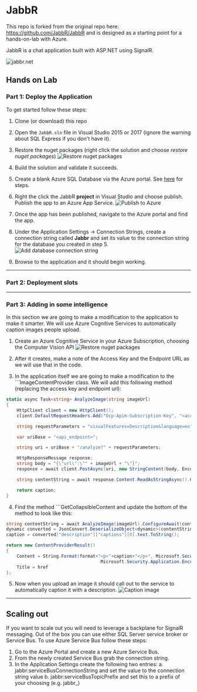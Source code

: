 # JabbR
This repo is forked from the original repo here: https://github.com/JabbR/JabbR and is designed as a starting point for a hands-on-lab with Azure.

JabbR is a chat application built with ASP.NET using SignalR.

![jabbr.net](https://raw.githubusercontent.com/JabbR/JabbR/ea5a15e6bc8c0d5dba2a69053c340e8c4755459e/Content/images/screenshot.png)

## Hands on Lab

### Part 1: Deploy the Application

To get started follow these steps:

1. Clone (or download) this repo

2. Open the `JabbR.sln` file in Visual Studio 2015 or 2017 (ignore the warning about SQL Express if you don't have it).

3. Restore the nuget packages (right click the solution and choose _restore nuget packages_)
![Restore nuget packages](/images/nuget-restore.png)

4. Build the solution and validate it succeeds.

5. Create a blank Azure SQL Database via the Azure portal. See [here](https://docs.microsoft.com/en-us/azure/sql-database/sql-database-get-started-portal) for steps.

7. Right the click the JabbR **project** in Visual Studio and choose publish. Publish the app to an Azure App Service.
![Publish to Azure](/images/jabbr-publish.gif)

8. Once the app has been published, navigate to the Azure portal and find the app.

9. Under the Application Settings -> Connection Strings, create a connection string called **Jabbr** and set its value to the connection string for the database you created in step 5.
![Add database connection string](/images/application-setting.gif)

10. Browse to the application and it should begin working.

-------------
### Part 2: Deployment slots

-------------

### Part 3: Adding in some intelligence

In this section we are going to make a modification to the application to make it smarter. We will use Azure Cognitive Services to automatically caption images people upload.

1. Create an Azure Cognitive Service in your Azure Subscription, choosing the Computer Vision API
![Restore nuget packages](/images/cog-svc-create.png)

2. After it creates, make a note of the Access Key and the Endpoint URL as we will use that in the code.

3. In the application itself we are going to make a modification to the ```ImageContentProvider class. We will add this following method (replacing the access key and endpoint url):

```csharp
static async Task<string> AnalyzeImage(string imageUrl)
{
    HttpClient client = new HttpClient();
    client.DefaultRequestHeaders.Add("Ocp-Apim-Subscription-Key", "<access_key>");

    string requestParameters = "visualFeatures=Description&language=en";

    var uriBase = "<api_endpoint>";

    string uri = uriBase + "/analyze?" + requestParameters;

    HttpResponseMessage response;
    string body = "{\"url\":\"" + imageUrl + "\"}";
    response = await client.PostAsync(uri, new StringContent(body, Encoding.UTF8, "application/json")).ConfigureAwait(continueOnCapturedContext: false);;

    string contentString = await response.Content.ReadAsStringAsync().ConfigureAwait(continueOnCapturedContext: false);

    return caption;
}
```

4. Find the method ```GetCollapsibleContent and update the bottom of the method to look like this:

```csharp
string contentString = await AnalyzeImage(imageUrl).ConfigureAwait(continueOnCapturedContext: false);
dynamic converted = JsonConvert.DeserializeObject<dynamic>(contentString);
caption = converted["description"]["captions"][0].text.ToString();

return new ContentProviderResult()
{
    Content = String.Format(format+"<p>"+caption+"</p>", Microsoft.Security.Application.Encoder.HtmlAttributeEncode(href),
                                    Microsoft.Security.Application.Encoder.HtmlAttributeEncode(imageUrl)),
    Title = href
};
```

5. Now when you upload an image it should call out to the service to automatically caption it with a description.
![Caption image](/images/image-caption.gif)


-------------

## Scaling out

If you want to scale out you will need to leverage a backplane for SignalR messaging. Out of the box you can use either SQL Server service broker or Service Bus. To use Azure Service Bus follow these steps:

1. Go to the Azure Portal and create a new Azure Service Bus.
2. From the newly created Service Bus grab the connection string.
3. In the Application Settings create the following two entries:
    a. jabbr:serviceBusConnectionString and set the value to the connection string value
    b. jabbr:serviceBusTopicPrefix and set this to a prefix of your choosing (e.g. jabbr_)
